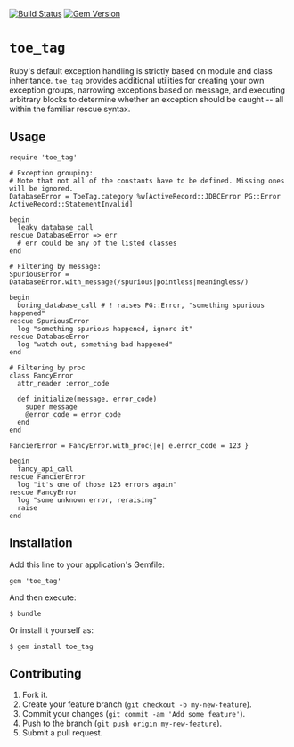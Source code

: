 [![Build Status](https://travis-ci.org/crowdcompass/toe_tag.svg?branch=master)](https://travis-ci.org/crowdcompass/toe_tag)
[![Gem Version](https://badge.fury.io/rb/toe_tag.svg)](http://badge.fury.io/rb/toe_tag)

# `toe_tag`

Ruby's default exception handling is strictly based on module and class inheritance. `toe_tag` provides
additional utilities for creating your own exception groups, narrowing exceptions based on message, and
executing arbitrary blocks to determine whether an exception should be caught -- all within the familiar
rescue syntax.

## Usage

    require 'toe_tag'

    # Exception grouping:
    # Note that not all of the constants have to be defined. Missing ones will be ignored.
    DatabaseError = ToeTag.category %w[ActiveRecord::JDBCError PG::Error ActiveRecord::StatementInvalid]

    begin
      leaky_database_call
    rescue DatabaseError => err
      # err could be any of the listed classes
    end

    # Filtering by message:
    SpuriousError = DatabaseError.with_message(/spurious|pointless|meaningless/)

    begin
      boring_database_call # ! raises PG::Error, "something spurious happened"
    rescue SpuriousError
      log "something spurious happened, ignore it"
    rescue DatabaseError
      log "watch out, something bad happened"
    end

    # Filtering by proc
    class FancyError
      attr_reader :error_code

      def initialize(message, error_code)
        super message
        @error_code = error_code
      end
    end

    FancierError = FancyError.with_proc{|e| e.error_code = 123 }

    begin
      fancy_api_call
    rescue FancierError
      log "it's one of those 123 errors again"
    rescue FancyError
      log "some unknown error, reraising"
      raise
    end

## Installation

Add this line to your application's Gemfile:

    gem 'toe_tag'

And then execute:

    $ bundle

Or install it yourself as:

    $ gem install toe_tag

## Contributing

1. Fork it.
2. Create your feature branch (`git checkout -b my-new-feature`).
3. Commit your changes (`git commit -am 'Add some feature'`).
4. Push to the branch (`git push origin my-new-feature`).
5. Submit a pull request.
